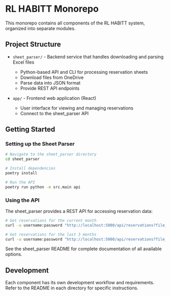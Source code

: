 # RL HABITT Monorepo

This monorepo contains all components of the RL HABITT system, organized into separate modules.

## Project Structure

- `sheet_parser/` - Backend service that handles downloading and parsing Excel files
  - Python-based API and CLI for processing reservation sheets
  - Download files from OneDrive
  - Parse data into JSON format
  - Provide REST API endpoints

- `app/` - Frontend web application (React)
  - User interface for viewing and managing reservations
  - Connect to the sheet_parser API

## Getting Started

### Setting up the Sheet Parser

```bash
# Navigate to the sheet_parser directory
cd sheet_parser

# Install dependencies
poetry install

# Run the API
poetry run python -m src.main api
```

### Using the API

The sheet_parser provides a REST API for accessing reservation data:

```bash
# Get reservations for the current month
curl -u username:password "http://localhost:5000/api/reservations?file_id=YOUR_FILE_ID"

# Get reservations for the last 3 months
curl -u username:password "http://localhost:5000/api/reservations?file_id=YOUR_FILE_ID&months=3"
```

See the sheet_parser README for complete documentation of all available options.

## Development

Each component has its own development workflow and requirements. Refer to the README in each directory for specific instructions.